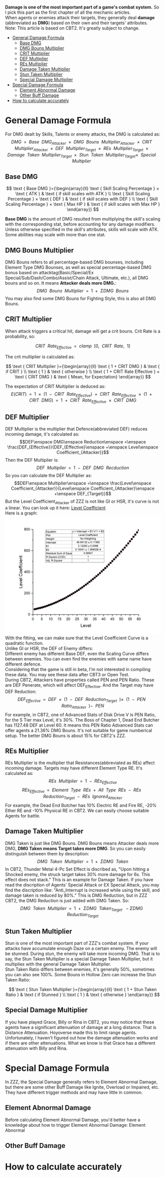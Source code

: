 **Damage is one of the most important part of a game's combat system.** So I pick this part as the first chapter of all the mechanic articles.<br>
When agents or enemies attack their targets, they generally deal **damage** (abbreviated as **DMG**) based on their own and their targets' attributes.<br>
Note: This article is based on CBT2. It's greatly subject to change.<br>

<!-- TOC -->

- [General Damage Formula](#general-damage-formula)
  - [Base DMG](#base-dmg)
  - [DMG Bouns Multiplier](#dmg-bouns-multiplier)
  - [CRIT Multiplier](#crit-multiplier)
  - [DEF Multiplier](#def-multiplier)
  - [REs Multiplier](#res-multiplier)
  - [Damage Taken Multiplier](#damage-taken-multiplier)
  - [Stun Taken Multiplier](#stun-taken-multiplier)
  - [Special Damage Multiplier](#special-damage-multiplier)
- [Special Damage Formula](#special-damage-formula)
  - [Element Abnormal Damage](#element-abnormal-damage)
  - [Other Buff Damage](#other-buff-damage)
- [How to calculate accurately](#how-to-calculate-accurately)

<!-- /TOC -->

# General Damage Formula
For DMG dealt by Skills, Talents or enemy attacks, the DMG is calculated as:<br>
$$DMG\enspace =\enspace Base\enspace DMG_{Attacker}\enspace ×\enspace DMG\enspace Bouns\enspace Multiplier_{Attacker}\enspace ×\enspace CRIT\enspace Multiplier_{Attacker}\enspace ×\enspace DEF\enspace Multiplier_{Target}\enspace ×\enspace REs\enspace Multiplier_{Target}\enspace ×\enspace Damage\enspace Taken\enspace Multiplier_{Target}\enspace ×\enspace Stun\enspace Taken\enspace Multiplier_{Target} ×\enspace Special\enspace Multiplier\enspace$$

## Base DMG
$$
\text { Base DMG }={\begin{array}{ll}
\text { Skill Scaling Percentage } × \text { ATK } & \text { if skill scales with ATK } \\
\text { Skill Scaling Percentage } × \text { DEF } & \text { if skill scales with DEF } \\
\text { Skill Scaling Percentage } × \text { Max HP } & \text { if skill scales with Max HP } 
\end{array}}
$$

**Base DMG** is the amount of DMG resulted from multiplying the skill's scaling with the corresponding stat, before accounting for any damage modifiers.<br>
Unless otherwise specified in the skill's attributes, skills will scale with ATK. Some abilities may scale with more than one stat.<br>

## DMG Bouns Multiplier
DMG Bouns refers to all percentage-based DMG bounses, including Element Type DMG Bounses, as well as special percentage-based DMG bonus based on attacktag(Basic/Special/Ex Special/Sub/Dash/Combo/Assist/Chain Attack, Ultimate, etc.), all DMG bouns and so on. It means **Attacker deals more DMG.**:<br>
$$DMG\enspace Bouns\enspace Multiplier\enspace =\enspace 1\enspace +\enspace ΣDMG\enspace Bouns$$
You may also find some DMG Bouns for Fighting Style, this is also all DMG Bouns.

## CRIT Multiplier
When attack triggers a critical hit, damage will get a crit bouns. Crit Rate is a probability, so:<br>

$$ CRIT\enspace Rate_{Effective}\enspace =\enspace clamp\enspace [0,\enspace CRIT\enspace Rate,\enspace 1] $$

The crit multiplier is calculated as:<br>

$$
\text { CRIT Multiplier }={\begin{array}{ll}
\text { 1 + CRIT DMG } & \text { if CRIT } \\
\text { 1 } & \text { otherwise } \\
\text { 1 + CRIT Rate Effective } × \text { CRIT DMG } & \text { Mean, for Expectation} 
\end{array}}
$$

The expectation of CRIT Multiplier is deduced as:<br>
$$E(CRIT)\enspace =\enspace 1\enspace ×\enspace (1\enspace -\enspace CRIT\enspace Rate_{Effective})\enspace +\enspace CRIT\enspace Rate_{Effective}\enspace ×\enspace (1\enspace +\enspace CRIT\enspace DMG)\enspace =\enspace 1\enspace +\enspace CRIT\enspace Rate_{Effective}\enspace ×\enspace CRIT\enspace DMG$$

## DEF Multiplier
DEF Multiplier is the multiplier that Defence(abbreviated DEF) reduces incoming damage, it's calculated as:<br>
$$DEF\enspace DMG\enspace Reduction\enspace =\enspace \frac{DEF_{Effective}}{DEF_{Effective}\enspace +\enspace Level\enspace Coefficient_{Attacker}}$$
Then the DEF Multiplier is:<br>
$$DEF\enspace Multiplier\enspace =\enspace 1\enspace -\enspace DEF\enspace DMG\enspace Recduction$$
So you can calculate the DEF Multiplier as:<br>
$$DEF\enspace Multiplier\enspace =\enspace \frac{Level\enspace Coefficient_{Attacker}}{Level\enspace Coefficient_{Attacker}\enspace +\enspace DEF_{Target}}$$
But the Level Coefficient<sub>Attacker</sub> of ZZZ is not like GI or HSR, it's curve is not a linear. You can look up it here: [Level Coefficient](Level_Coefficient_ZZZ.md)<br>
Here is a graph:<br>
<img src="https://github.com/mc-ctrl/Hoyoverse-Theorycrafting-Library/blob/main/Zenless_Zone_Zero/Level%20Coefficient.png"></img>
With the fitting, we can make sure that the Level Coefficient Curve is a quadratic function.<br>
Unlike GI or HSR, the DEF of Enemy differs:<br>
Different enemy has different Base DEF, even the Scaling Curve differs between enemies. You can even find the enemies with same name have different defence.<br>
Considering that the game is still in beta, I'm not interested in compiling these data. You may see these data after CBT3 or Open Test.<br>
During CBT2, Attackers have properties called PEN and PEN Ratio. These are DEF Penerate, which will affect DEF<sub>Effective</sub>. And the Target may have DEF Reduction:<br>
$$DEF_{Effective}\enspace =\enspace DEF\enspace ×\enspace (1\enspace -\enspace DEF\enspace Reduction_{Target}\enspace) ×\enspace (1\enspace -\enspace PEN\enspace Ratio_{Attacker}\enspace) -\enspace PEN$$
For example, in CBT2, one of Advanced Stats of Disk Drive Ⅴ is PEN Ratio, for the S Tier max Level, it's 30%. The Boss of Chapter 1, Dead End Butcher has 1127.48 DEF at Level 60. It means this PEN Ratio Advanced Stats can offer agents a 21.36% DMG Bouns. It's not suitable for game numberical setup. The better DMG Bouns is about 15% for CBT2's ZZZ.<br>

## REs Multiplier
REs Multiplier is the multiplier that Resistances(abbreviated as REs) affect incoming damage. Targets may have different Element Type RE. It's calculated as:
$$REs\enspace Multiplier\enspace =\enspace 1\enspace -\enspace REs_{Effective}$$
$$REs_{Effective}\enspace =\enspace Element\enspace Type\enspace REs\enspace +\enspace All\enspace Type\enspace REs\enspace -\enspace REs\enspace Reduction_{Target}\enspace -\enspace REs\enspace Ignored_{Attacker}$$
For example, the Dead End Butcher has 10% Electric RE and Fire RE, -20% Ether RE and -10% Physical RE in CBT2. We can easily choose suitable Agents for battle.

## Damage Taken Multiplier
DMG Taken is just like DMG Bouns. DMG Bouns means Attacker deals more DMG, **DMG Taken means Target takes more DMG**. So you can easily distinguish between them by description:<br>
$$DMG\enspace Taken\enspace Multiplier\enspace =\enspace 1\enspace +\enspace ΣDMG\enspace Taken$$
In CBT2, Thunder Metal 4-Pc Set Effect is discribed as, "Upon hitting a Shocked enemy, the struck target takes 30% more damage for 6s. This effect does not stack." This is an example for Damage Taken.
If you have read the discription of Agents' Special Attack or EX Special Attack, you may find the discription like: "Anti_Interrupt is increased while using the skill, and damage taken is reduced by 80%." This is DMG Reduction, but in ZZZ CBT2, the DMG Reduction is just added with DMG Taken. So:
$$DMG\enspace Taken\enspace Multiplier\enspace =\enspace 1\enspace +\enspace ΣDMG\enspace Taken_{Target}\enspace -ΣDMG\enspace Reduction_{Target}$$

## Stun Taken Multiplier
Stun is one of the most important part of ZZZ's combat system. If your attacks have accumulate enough Daze on a certain enemy. The enemy will be stunned. During stun, the enemy will take more incoming DMG. That is to say, the Stun Taken Multiplier is a special Damage Taken Multiplier, but it multiplies with the general Damage Taken Multiplier.<br>
Stun Taken Ratio differs between enemies, it's generally 50%, sometimes you can also see 100%. Some Bouns in Hollow Zero can increase the Stun Taken Ratio:<br>

$$
\text { Stun Taken Multiplier }={\begin{array}{ll}
\text { 1 + Stun Taken Ratio } & \text { if Stunned } \\
\text { 1 } & \text { otherwise } 
\end{array}}
$$

## Special Damage Multiplier
If you have played Grace, Billy or Rina in CBT2, you may notice that these agents have a significant attenuation of damage at a long distance. That is Distance Attenuation. Hoyoverse made this to limit range agents. Unfortunately, I haven't figured out how the damage attenuation works and if there are other attenuations. What we know is that Grace has a different attenuation with Billy and Rina.

# Special Damage Formula
In ZZZ, the Special Damage generally refers to Element Abnormal Damage, but there are some other Buff Damage like Ignite, Overload or Impaired, etc. They have different trigger methods and may have little in common.

## Element Abnormal Damage
Before calculating Element Abnormal Damage, you'd better have a knowledge about how to trigger Element Abnormal Damage: Element Abnormal

## Other Buff Damage

# How to calculate accurately